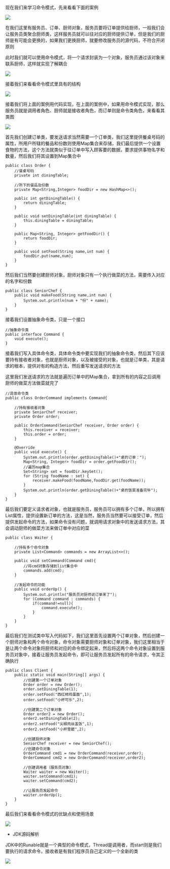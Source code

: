 现在我们来学习命令模式，先来看看下面的案例

![](D:/Rolin的学习笔记/youdaonote-pull/youdaonote/youdaonote-images/WEBRESOURCE8c7ac5ce3ee66f334c7673e62f67d827.png)

在我们这里有服务员、订单、厨师对象，服务员要将订单提供给厨师，一般我们会让服务员类聚合厨师类，这样服务员就可以往对应的厨师提供订单，但是我们的厨师是有可能会更换的，如果我们更换厨师，就要修改服务员的源代码，不符合开闭原则

此时我们就可以使用命令模式，将一个请求封装为一个对象，服务员通过该对象来联系厨师，这样就实现了解耦合

![](D:/Rolin的学习笔记/youdaonote-pull/youdaonote/youdaonote-images/WEBRESOURCE119ea492809ff3979db77832ca344660.png)

接着我们来看看命令模式里具有的结构

![](D:/Rolin的学习笔记/youdaonote-pull/youdaonote/youdaonote-images/WEBRESOURCE7e10ecfb8b8ca08d79627e8aba9e9967.png)

接着我们将上面的案例用代码实现，在上面的案例中，如果用命令模式实现，那么服务员就是调用者角色、厨师就是接收者角色，而订单则是命令类角色，来看看其类图

![](D:/Rolin的学习笔记/youdaonote-pull/youdaonote/youdaonote-images/WEBRESOURCE9276f575feeeaced0df4cb4e72b9f43d.png)

首先我们创建订单类，要发送请求当然需要一个订单类，我们这里提供餐桌号码的属性，所用户所辖的餐品和份数则使用Map集合来存储，我们最后提供一个设置食物的方法，这个方法就类似于往订单中写入顾客要的数据，要求提供事物名字和数量，然后我们将其设置到Map集合中

```
public class Order {
    //餐桌号码
    private int diningTable;

    //所下的餐品及份数
    private Map<String,Integer> foodDir = new HashMap<>();

    public int getDiningTable() {
        return diningTable;
    }

    public void setDiningTable(int diningTable) {
        this.diningTable = diningTable;
    }

    public Map<String, Integer> getFoodDir() {
        return foodDir;
    }

    public void setFood(String name,int num) {
        foodDir.put(name,num);
    }
}
```

然后我们当然要创建厨师对象，厨师对象只有一个执行做菜的方法，需要传入对应的名字和份数

```
public class SeniorChef {
    public void makeFood(String name,int num) {
        System.out.println(num + "份" + name);
    }
}
```

接着我们设置抽象命令类，只是一个接口

```
//抽象命令类
public interface Command {
    void execute();
}
```

接着我们写入具体命令类，具体命令类中要实现我们的抽象命令类，然后其下应该要持有接收者对象，也就是厨师对象，以及被接受的对象，也就是订单类，其是请求的根本，提供对有的构造方法，然后重写发送请求的方法

这里我们发送请求的方法就是遍历订单中的Map集合，拿到所有的内容之后调用厨师的做菜方法做菜就完了

```
//具体命令类
public class OrderCommand implements Command{

    //持有接收者对象
    private SeniorChef receiver;
    private Order order;

    public OrderCommand(SeniorChef receiver, Order order) {
        this.receiver = receiver;
        this.order = order;
    }

    @Override
    public void execute() {
        System.out.println(order.getDiningTable()+"桌的订单：");
        Map<String, Integer> foodDir = order.getFoodDir();
        //遍历map集合
        Set<String> set = foodDir.keySet();
        for (String foodName : set) {
            receiver.makeFood(foodName,foodDir.get(foodName));
        }
        System.out.println(order.getDiningTable()+"桌的饭菜准备完毕");
    }
}
```

最后我们要定义请求者对象，也就是服务员，服务员可以拥有多个订单，所以拥有List属性，提供设置新订单的方法，这是当然，服务员当然要可以接受订单，然后提供发起命令的方法，如果命令没有问题，就调用请求对象中的发送请求方法，其会调动厨师的做菜方法来做订单中对应的菜

```
public class Waiter {

    //持有多个命令对象
    private List<Command> commands = new ArrayList<>();

    public void setCommand(Command cmd){
        //将cmd对象存储到list集合中
        commands.add(cmd);
    }

    //发起命令的功能
    public void orderUp() {
        System.out.println("服务员对厨师说订单来了");
        for (Command command : commands) {
            if(command!=null){
                command.execute();
            }
        }
    }
}
```

最后我们在测试类中写入代码如下，我们这里首先设置两个订单对象，然后创建一个厨师对象和两个命令对象，命令对象需要厨师对象和订单对象，我们这里相当于是让两个命令对象将厨师和对应的命令绑定起来，然后将这两个命令对象设置到服务员对象中，接着让服务员发起命令，即可让服务员发起所有的命令请求，令其正确执行

```
public class Client {
    public static void main(String[] args) {
        //创建第一个订单对象
        Order order = new Order();
        order.setDiningTable(1);
        order.setFood("西红柿鸡蛋面",1);
        order.setFood("小杯可乐",2);

        //创建第二个订单对象
        Order order2 = new Order();
        order2.setDiningTable(2);
        order2.setFood("尖椒肉丝盖饭",1);
        order2.setFood("小杯雪碧",2);

        //创建厨师对象
        SeniorChef receiver = new SeniorChef();
        //创建命令对象
        OrderCommand cmd1 = new OrderCommand(receiver,order);
        OrderCommand cmd2 = new OrderCommand(receiver,order2);

        //创建调用者（服务员对象）
        Waiter waiter = new Waiter();
        waiter.setCommand(cmd1);
        waiter.setCommand(cmd2);

        //让服务员发起命令
        waiter.orderUp();
    }
}
```

最后我们来看看命令模式的优缺点和使用场景

![](D:/Rolin的学习笔记/youdaonote-pull/youdaonote/youdaonote-images/WEBRESOURCE3939eacc337e307df25c94d18d78164f.png)

- JDK源码解析

JDK中的Runable就是一个典型的命令模式，Thread是调用者，而start则是我们要执行的请求命令，接收者是有我们程序员自己定义的一个全新的类

![](D:/Rolin的学习笔记/youdaonote-pull/youdaonote/youdaonote-images/WEBRESOURCEcb2b113b60c8acdf726403ddb2134e46.png)

